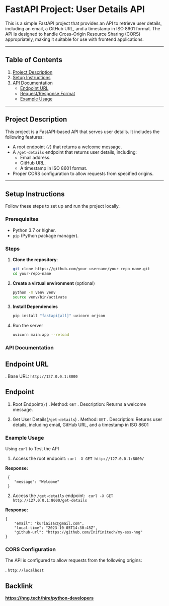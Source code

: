 # FastAPI Project: User Details API

This is a simple FastAPI project that provides an API to retrieve user details, including an email, a GitHub URL, and a timestamp in ISO 8601 format. The API is designed to handle Cross-Origin Resource Sharing (CORS) appropriately, making it suitable for use with frontend applications.

---

## Table of Contents
1. [Project Description](#project-description)
2. [Setup Instructions](#setup-instructions)
3. [API Documentation](#api-documentation)
   - [Endpoint URL](#endpoint-url)
   - [Request/Response Format](#requestresponse-format)
   - [Example Usage](#example-usage)

---

## Project Description

This project is a FastAPI-based API that serves user details. It includes the following features:
- A root endpoint (`/`) that returns a welcome message.
- A `/get-details` endpoint that returns user details, including:
  - Email address.
  - GitHub URL.
  - A timestamp in ISO 8601 format.
- Proper CORS configuration to allow requests from specified origins.

---

## Setup Instructions

Follow these steps to set up and run the project locally.

### Prerequisites
- Python 3.7 or higher.
- `pip` (Python package manager).

### Steps

1. **Clone the repository**:
   ```bash
   git clone https://github.com/your-username/your-repo-name.git
   cd your-repo-name

2. **Create a virtual environment** (optional)
    ```bash
    python -m venv venv
    source venv/bin/activate

3. **Install Dependencies**
    ```bash
    pip install "fastapi[all]" uvicorn orjson

4. Run the server
    ```bash
    uvicorn main:app --reload


### API Documentation

## Endpoint URL

 . Base URL: ```http://127.0.0.1:8000```

## Endpoint

1. Root Endpoint(```/```)
    . Method: ```GET```
    . Description: Returns a welcome message.

2. Get User Details(```/get-details```)
    . Method: ```GET```
    . Description: Returns user details, including email, GitHub URL, and a timestamp in ISO 8601


### Example Usage

Using ```curl``` to Test the API

 1. Access the root endpoint:
    ```curl -X GET http://127.0.0.1:8000/```

  **Response:**

     {
        "message": "Welcome"
     }

 2. Access the ```/get-details``` endpoint:
    ``` curl -X GET http://127.0.0.1:8000/get-details```

  **Response:**

    {
        "email": "kuriaisac@gmail.com",
        "local-time": "2023-10-05T14:30:45Z",
        "github-url": "https://github.com/Inifinitech/my-ess-hng"
    }

### CORS Configuration

The API is configured to allow requests from the following origins:

. ```http://localhost```

## Backlink
**https://hng.tech/hire/python-developers**

